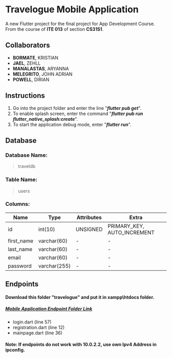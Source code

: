 # Travelogue Mobile Application
A new Flutter project for the final project for App Development Course. <br> From the course of **ITE 013** of section **CS31S1**.

## Collaborators
 - **BORMATE**, KRISTIAN
 - **JAEL**, ZEHLL
 - **MANALASTAS**, ARYANNA
 - **MELEGRITO**, JOHN ADRIAN
 - **POWELL**, DIRIAN

## Instructions
 1. Go into the project folder and enter the line "***flutter pub get***".
 2. To enable splash screen, enter the command "***flutter pub run flutter_native_splash:create***".
 3. To start the application debug mode, enter "***flutter run***".

## Database
### Database Name:

> traveldb

### Table Name:

> users

### Columns:

|Name| Type | Attributes | Extra |
|--|--|--|--|
| id | int(10) | UNSIGNED | PRIMARY_KEY, AUTO_INCREMENT |
| first_name | varchar(60) | - | - |
| last_name | varchar(60) | - | - |
| email | varchar(60) | - | - |
| password | varchar(255) | - | - |


## Endpoints
#### Download this folder "travelogue" and put it in xampp\htdocs folder.

##### [Mobile Application Endpoint Folder Link](https://drive.google.com/drive/folders/1NCd0AHtIycoEl8O67TxZKVq3L8UBDjA3?usp=sharing)

 - login.dart (line 57)
 - registration.dart (line 12)
 - mainpage.dart (line 36)

#### Note: If endpoints do not work with 10.0.2.2, use own Ipv4 Address in ipconfig.


